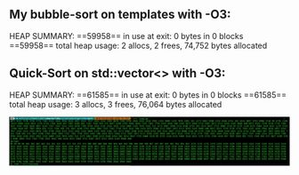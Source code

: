 ## My bubble-sort on templates with -O3:
HEAP SUMMARY:
==59958==     in use at exit: 0 bytes in 0 blocks
==59958==   total heap usage: 2 allocs, 2 frees, 74,752 bytes allocated

## Quick-Sort on std::vector<> with -O3:
HEAP SUMMARY:
==61585==     in use at exit: 0 bytes in 0 blocks
==61585==   total heap usage: 3 allocs, 3 frees, 76,064 bytes allocated

![Time for bubble-sort(O(1))](bubble_sort_time.png)
